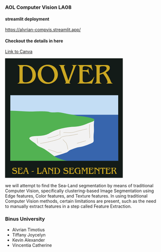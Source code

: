 ### AOL Computer Vision LA08
#### streamlit deployment
https://alvrian-compvis.streamlit.app/
#### Checkout the details in here
[Link to Canva](https://www.canva.com/design/DAGW5wF8mH0/YOoox5zqUsYZgjjTqZWfDQ/edit?utm_content=DAGW5wF8mH0&utm_campaign=designshare&utm_medium=link2&utm_source=sharebutton_) <br>

<div>
<img src = "Dover-Cover.png" alt = "Logo">
<p>
we will attempt to find the Sea-Land segmentation by means of traditional Computer Vision, specifically clustering-based Image Segmentation using Edge features, Color features, and Texture features. In using traditional Computer Vision methods, certain limitations are present, such as the need to manually extract features in a step called Feature Extraction.
</p>
</div>

### Binus University
- Alvrian Timotius
- Tiffany Joycelyn
- Kevin Alexander
- Vincentia Catherine
